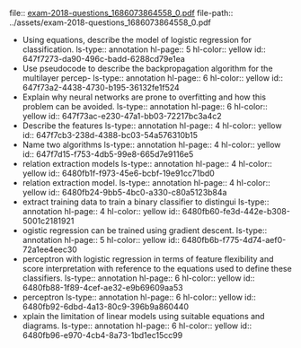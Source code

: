 file:: [exam-2018-questions_1686073864558_0.pdf](../assets/exam-2018-questions_1686073864558_0.pdf)
file-path:: ../assets/exam-2018-questions_1686073864558_0.pdf

- Using equations, describe the model of logistic regression for classification.
  ls-type:: annotation
  hl-page:: 5
  hl-color:: yellow
  id:: 647f7273-da90-496c-badd-6288cd79e1ea
- Use pseudocode to describe the backpropagation algorithm for the multilayer percep-
  ls-type:: annotation
  hl-page:: 6
  hl-color:: yellow
  id:: 647f73a2-4438-4730-b195-36132fe1f524
- Explain why neural networks are prone to overfitting and how this problem can be avoided. 
  ls-type:: annotation
  hl-page:: 6
  hl-color:: yellow
  id:: 647f73ac-e230-47a1-bb03-72217bc3a4c2
- Describe the features 
  ls-type:: annotation
  hl-page:: 4
  hl-color:: yellow
  id:: 647f7cb3-238d-4388-bc03-54a576310b15
- Name two algorithms 
  ls-type:: annotation
  hl-page:: 4
  hl-color:: yellow
  id:: 647f7d15-f753-4db5-99e8-665d7e9116e5
- relation extraction models
  ls-type:: annotation
  hl-page:: 4
  hl-color:: yellow
  id:: 6480fb1f-f973-45e6-bcbf-19e91cc71bd0
- relation extraction model.
  ls-type:: annotation
  hl-page:: 4
  hl-color:: yellow
  id:: 6480fb24-9bb5-4bc0-a330-c80a5123b84a
- extract training data to train a binary classifier to distingui
  ls-type:: annotation
  hl-page:: 4
  hl-color:: yellow
  id:: 6480fb60-fe3d-442e-b308-5001c2181921
- ogistic regression can be trained using gradient descent. 
  ls-type:: annotation
  hl-page:: 5
  hl-color:: yellow
  id:: 6480fb6b-f775-4d74-aef0-72a1ee4eec30
- perceptron with logistic regression in terms of feature flexibility and score interpretation with reference to the equations used to define these classifiers.
  ls-type:: annotation
  hl-page:: 6
  hl-color:: yellow
  id:: 6480fb88-1f89-4cef-ae32-e9b69609aa53
- perceptron 
  ls-type:: annotation
  hl-page:: 6
  hl-color:: yellow
  id:: 6480fb92-6dbd-4a13-80c9-396b9a860440
- xplain the limitation of linear models using suitable equations and diagrams.
  ls-type:: annotation
  hl-page:: 6
  hl-color:: yellow
  id:: 6480fb96-e970-4cb4-8a73-1bd1ec15cc99